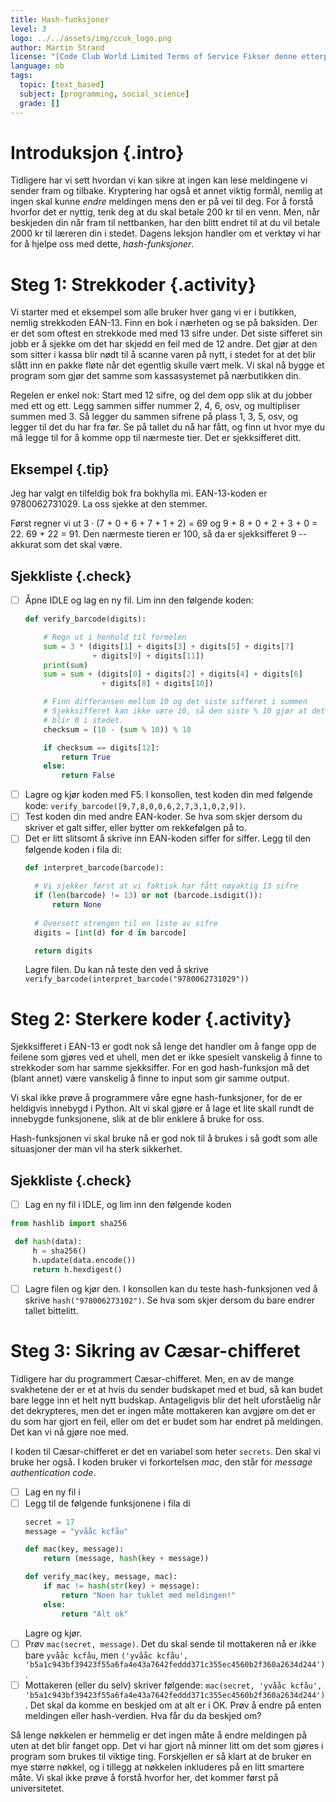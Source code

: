 ```yaml
---
title: Hash-funksjoner
level: 3
logo: ../../assets/img/ccuk_logo.png
author: Martin Strand
license: "[Code Club World Limited Terms of Service Fikser denne etterpå ;-) ](https://github.com/CodeClub/scratch-curriculum/blob/master/LICENSE.md)"
language: nb
tags:
  topic: [text_based]
  subject: [programming, social_science]
  grade: []
---
```


# Introduksjon {.intro}

Tidligere har vi sett hvordan vi kan sikre at ingen kan lese meldingene vi sender fram og tilbake. Kryptering har også et annet viktig formål, nemlig at ingen skal kunne *endre* meldingen mens den er på vei til deg. For å forstå hvorfor det er nyttig, tenk deg at du skal betale 200 kr til en venn. Men, når beskjeden din når fram til nettbanken, har den blitt endret til at du vil betale 2000 kr til læreren din i stedet. Dagens leksjon handler om et verktøy vi har for å hjelpe oss med dette, *hash-funksjoner*.

# Steg 1: Strekkoder {.activity}

Vi starter med et eksempel som alle bruker hver gang vi er i butikken, nemlig strekkoden EAN-13. Finn en bok i nærheten og se på baksiden. Der er det som oftest en strekkode med med 13 sifre under. Det siste sifferet sin jobb er å sjekke om det har skjedd en feil med de 12 andre. Det gjør at den som sitter i kassa blir nødt til å scanne varen på nytt, i stedet for at det blir slått inn en pakke fløte når det egentlig skulle vært melk. Vi skal nå bygge et program som gjør det samme som kassasystemet på nærbutikken din.

Regelen er enkel nok: Start med 12 sifre, og del dem opp slik at du jobber med ett og ett. Legg sammen siffer nummer 2, 4, 6, osv, og multipliser summen med 3. Så legger du sammen sifrene på plass 1, 3, 5, osv, og legger til det du har fra før. Se på tallet du nå har fått, og finn ut hvor mye du må legge til for å komme opp til nærmeste tier. Det er sjekksifferet ditt.

## Eksempel {.tip}

Jeg har valgt en tilfeldig bok fra bokhylla mi. EAN-13-koden er 9780062731029. La oss sjekke at den stemmer.

Først regner vi ut 3 · (7 + 0 + 6 + 7 + 1 + 2) = 69 og 9 + 8 + 0 + 2 + 3 + 0 = 22. 69 + 22 = 91. Den nærmeste tieren er 100, så da er sjekksifferet 9 -- akkurat som det skal være.

## Sjekkliste {.check}

- [ ] Åpne IDLE og lag en ny fil. Lim inn den følgende koden:
  ```python
  def verify_barcode(digits):

      # Regn ut i henhold til formelen
      sum = 3 * (digits[1] + digits[3] + digits[5] + digits[7]
                 + digits[9] + digits[11])
      print(sum)
      sum = sum + (digits[0] + digits[2] + digits[4] + digits[6]
                   + digits[8] + digits[10])

      # Finn differansen mellom 10 og det siste sifferet i summen
      # Sjekksifferet kan ikke være 10, så den siste % 10 gjør at det
      # blir 0 i stedet.
      checksum = (10 - (sum % 10)) % 10

      if checksum == digits[12]:
          return True
      else:
          return False
  ```
- [ ] Lagre og kjør koden med F5. I konsollen, test koden din med følgende kode: `verify_barcode([9,7,8,0,0,6,2,7,3,1,0,2,9])`.
- [ ] Test koden din med andre EAN-koder. Se hva som skjer dersom du skriver et galt siffer, eller bytter om rekkefølgen på to.
- [ ] Det er litt slitsomt å skrive inn EAN-koden siffer for siffer. Legg til den følgende koden i fila di:
  ```python
  def interpret_barcode(barcode):

    # Vi sjekker først at vi faktisk har fått nøyaktig 13 sifre
    if (len(barcode) != 13) or not (barcode.isdigit()):
        return None
    
    # Oversett strengen til en liste av sifre
    digits = [int(d) for d in barcode]

    return digits
  ```
  Lagre filen. Du kan nå teste den ved å skrive `verify_barcode(interpret_barcode("9780062731029"))`
  
# Steg 2: Sterkere koder {.activity}

Sjekksifferet i EAN-13 er godt nok så lenge det handler om å fange opp de feilene som gjøres ved et uhell, men det er ikke spesielt vanskelig å finne to strekkoder som har samme sjekksiffer. For en god hash-funksjon må det (blant annet) være vanskelig å finne to input som gir samme output.

Vi skal ikke prøve å programmere våre egne hash-funksjoner, for de er heldigvis innebygd i Python. Alt vi skal gjøre er å lage et lite skall rundt de innebygde funksjonene, slik at de blir enklere å bruke for oss.

Hash-funksjonen vi skal bruke nå er god nok til å brukes i så godt som alle situasjoner der man vil ha sterk sikkerhet.

## Sjekkliste {.check}

- [ ] Lag en ny fil i IDLE, og lim inn den følgende koden
 ```python
 from hashlib import sha256

  def hash(data):
      h = sha256()
      h.update(data.encode())
      return h.hexdigest() 
  ```
- [ ] Lagre filen og kjør den. I konsollen kan du teste hash-funksjonen ved å skrive `hash("978006273102")`. Se hva som skjer dersom du bare endrer tallet bittelitt.

# Steg 3: Sikring av Cæsar-chifferet

Tidligere har du programmert Cæsar-chifferet. Men, en av de mange svakhetene der er et at hvis du sender budskapet med et bud, så kan budet bare legge inn et helt nytt budskap. Antageligvis blir det helt uforståelig når det dekrypteres, men det er ingen måte mottakeren kan avgjøre om det er du som har gjort en feil, eller om det er budet som har endret på meldingen. Det kan vi nå gjøre noe med.

I koden til Cæsar-chifferet er det en variabel som heter `secrets`. Den skal vi bruke her også. I koden bruker vi forkortelsen *mac*, den står for *message authentication code*.

- [ ] Lag en ny fil i 
- [ ] Legg til de følgende funksjonene i fila di
  ```python
  secret = 17
  message = "yvååc kcfåu"
  
  def mac(key, message):
      return (message, hash(key + message)) 
  
  def verify_mac(key, message, mac):
      if mac != hash(str(key) + message):
          return "Noen har tuklet med meldingen!"
      else:
          return "Alt ok"
  ```
  Lagre og kjør.
- [ ] Prøv `mac(secret, message)`. Det du skal sende til mottakeren nå er ikke bare `yvååc kcfåu`, men `('yvååc kcfåu', 'b5a1c943bf39423f55a6fa4e43a7642feddd371c355ec4560b2f360a2634d244')`.
- [ ] Mottakeren (eller du selv) skriver følgende: `mac(secret, 'yvååc kcfåu', 'b5a1c943bf39423f55a6fa4e43a7642feddd371c355ec4560b2f360a2634d244')`. Det skal da komme en beskjed om at alt er i OK. Prøv å endre på enten meldingen eller hash-verdien. Hva får du da beskjed om?

Så lenge nøkkelen er hemmelig er det ingen måte å endre meldingen på uten at det blir fanget opp. Det vi har gjort nå minner litt om det som gjøres i program som brukes til viktige ting. Forskjellen er så klart at de bruker en mye større nøkkel, og i tillegg at nøkkelen inkluderes på en litt smartere måte. Vi skal ikke prøve å forstå hvorfor her, det kommer først på universitetet.
